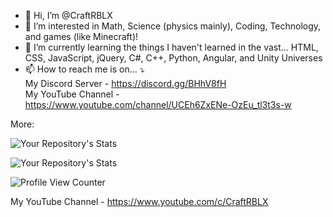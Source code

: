 - 👋 Hi, I’m @CraftRBLX
- 👀 I’m interested in Math, Science (physics mainly), Coding, Technology, and games (like Minecraft)!
- 🌱 I’m currently learning the things I haven't learned in the vast...
HTML,
CSS,
JavaScript,
jQuery,
C#,
C++,
Python,
Angular, and
Unity Universes
- 📫 How to reach me is on... ⤵<br>
My Discord Server - https://discord.gg/BHhV8fH<br>
My YouTube Channel - https://www.youtube.com/channel/UCEh6ZxENe-OzEu_tl3t3s-w<br>

More:<br>

![Your Repository's Stats](https://github-readme-stats.vercel.app/api?username=CraftRBLX&show_icons=true)

![Your Repository's Stats](https://github-readme-stats.vercel.app/api/top-langs/?username=CraftRBLX&theme=blue-green)

![Profile View Counter](https://komarev.com/ghpvc/?username=Your_GitHub_Username)

My YouTube Channel - https://www.youtube.com/c/CraftRBLX<br>
